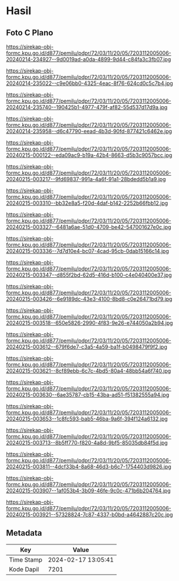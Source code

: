 # Hasil

## Foto C Plano

https://sirekap-obj-formc.kpu.go.id/d877/pemilu/pdpr/72/03/11/20/05/7203112005006-20240214-234927--9d0019ad-a0da-4899-9d44-c84fa3c3fb07.jpg

https://sirekap-obj-formc.kpu.go.id/d877/pemilu/pdpr/72/03/11/20/05/7203112005006-20240214-235022--c9e06bb0-4325-4eac-8f76-624cd0c5c7b4.jpg

https://sirekap-obj-formc.kpu.go.id/d877/pemilu/pdpr/72/03/11/20/05/7203112005006-20240214-235740--190425b1-4977-479f-af82-55d537d17d9a.jpg

https://sirekap-obj-formc.kpu.go.id/d877/pemilu/pdpr/72/03/11/20/05/7203112005006-20240214-235958--d6c47790-eead-4b3d-90fd-877421c6462e.jpg

https://sirekap-obj-formc.kpu.go.id/d877/pemilu/pdpr/72/03/11/20/05/7203112005006-20240215-000122--eda09ac9-b19a-42b4-8663-d5b3c9057bcc.jpg

https://sirekap-obj-formc.kpu.go.id/d877/pemilu/pdpr/72/03/11/20/05/7203112005006-20240215-003217--9fd69837-991a-4a6f-91a1-28bdedd5b1a9.jpg

https://sirekap-obj-formc.kpu.go.id/d877/pemilu/pdpr/72/03/11/20/05/7203112005006-20240215-003310--bb32e8a5-f20d-4daf-b142-2252b66fbb12.jpg

https://sirekap-obj-formc.kpu.go.id/d877/pemilu/pdpr/72/03/11/20/05/7203112005006-20240215-003327--6481a6ae-51d0-4709-be42-547001627e0c.jpg

https://sirekap-obj-formc.kpu.go.id/d877/pemilu/pdpr/72/03/11/20/05/7203112005006-20240215-003336--7d7d10e4-bc07-4cad-95cb-0dab15166c14.jpg

https://sirekap-obj-formc.kpu.go.id/d877/pemilu/pdpr/72/03/11/20/05/7203112005006-20240215-003347--d855f2bd-62d5-416d-b100-c4e040400e37.jpg

https://sirekap-obj-formc.kpu.go.id/d877/pemilu/pdpr/72/03/11/20/05/7203112005006-20240215-003426--6e9189dc-43e3-4100-8bd8-c0e26471bd79.jpg

https://sirekap-obj-formc.kpu.go.id/d877/pemilu/pdpr/72/03/11/20/05/7203112005006-20240215-003518--650e5826-2990-4f83-9e26-e744050a2b94.jpg

https://sirekap-obj-formc.kpu.go.id/d877/pemilu/pdpr/72/03/11/20/05/7203112005006-20240215-003612--679f6de7-c3a5-4a59-ba1f-b0498479f9f2.jpg

https://sirekap-obj-formc.kpu.go.id/d877/pemilu/pdpr/72/03/11/20/05/7203112005006-20240215-003621--8cf89ebb-6c7c-4bd5-80a4-48bb54a6f740.jpg

https://sirekap-obj-formc.kpu.go.id/d877/pemilu/pdpr/72/03/11/20/05/7203112005006-20240215-003630--6ae35787-cb15-43ba-ad51-f51382555a94.jpg

https://sirekap-obj-formc.kpu.go.id/d877/pemilu/pdpr/72/03/11/20/05/7203112005006-20240215-003653--1c8fc593-bab5-46ba-9a6f-394f124a6132.jpg

https://sirekap-obj-formc.kpu.go.id/d877/pemilu/pdpr/72/03/11/20/05/7203112005006-20240215-003713--8b5ff770-f820-4a8d-9bf5-85035db84f5d.jpg

https://sirekap-obj-formc.kpu.go.id/d877/pemilu/pdpr/72/03/11/20/05/7203112005006-20240215-003811--4dcf33b4-8a68-46d3-b6c7-1754403d9826.jpg

https://sirekap-obj-formc.kpu.go.id/d877/pemilu/pdpr/72/03/11/20/05/7203112005006-20240215-003907--1af053b4-3b09-46fe-9c0c-471b6b204764.jpg

https://sirekap-obj-formc.kpu.go.id/d877/pemilu/pdpr/72/03/11/20/05/7203112005006-20240215-003921--57328824-7c87-4337-b0bd-a4642887c20c.jpg


## Metadata

| Key        | Value               |
| ---------- | ------------------- |
| Time Stamp | 2024-02-17 13:05:41 |
| Kode Dapil | 7201                |



